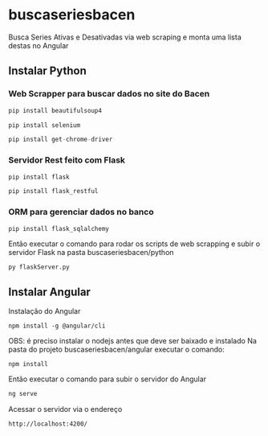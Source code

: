 # buscaseriesbacen
Busca Series Ativas e Desativadas via web scraping e monta uma lista destas no Angular




## Instalar Python
### Web Scrapper para buscar dados no site do Bacen

```python
pip install beautifulsoup4
```
```python
pip install selenium
```
```python
pip install get-chrome-driver
```
### Servidor Rest feito com Flask
```python
pip install flask
```
```python
pip install flask_restful
```
### ORM para gerenciar dados no banco
```python
pip install flask_sqlalchemy
```
Então executar o comando para rodar os scripts de web scrapping e subir o servidor Flask na pasta buscaseriesbacen/python
```
py flaskServer.py
```


## Instalar Angular
Instalação do Angular
```angular
npm install -g @angular/cli
```
OBS: é preciso instalar o nodejs antes que deve ser baixado e instalado
Na pasta do projeto buscaseriesbacen/angular executar o comando:
```angular
npm install
```
Então executar o comando para subir o servidor do Angular
```python
ng serve
```
Acessar o servidor via o endereço
```
http://localhost:4200/
```
